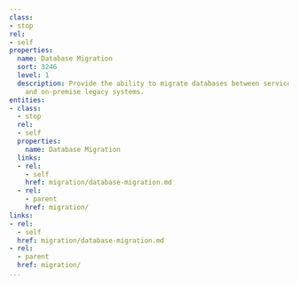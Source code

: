 ```yaml
---
class:
- stop
rel:
- self
properties:
  name: Database Migration
  sort: 3246
  level: 1
  description: Provide the ability to migrate databases between service providers,
    and on-premise legacy systems.
entities:
- class:
  - stop
  rel:
  - self
  properties:
    name: Database Migration
  links:
  - rel:
    - self
    href: migration/database-migration.md
  - rel:
    - parent
    href: migration/
links:
- rel:
  - self
  href: migration/database-migration.md
- rel:
  - parent
  href: migration/
...
```

